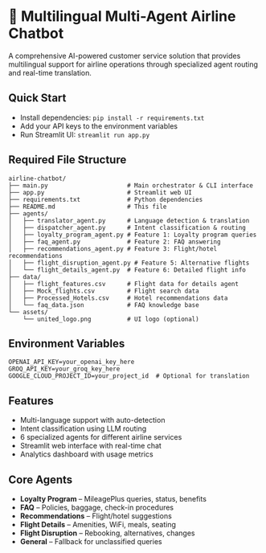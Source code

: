 # 🤖 Multilingual Multi-Agent Airline Chatbot

A comprehensive AI-powered customer service solution that provides multilingual support for airline operations through specialized agent routing and real-time translation.

## Quick Start

- Install dependencies: `pip install -r requirements.txt`  
- Add your API keys to the environment variables  
- Run Streamlit UI: `streamlit run app.py`

## Required File Structure

```
airline-chatbot/
├── main.py                      # Main orchestrator & CLI interface
├── app.py                       # Streamlit web UI
├── requirements.txt             # Python dependencies
├── README.md                    # This file
├── agents/
│   ├── translator_agent.py      # Language detection & translation
│   ├── dispatcher_agent.py      # Intent classification & routing
│   ├── loyalty_program_agent.py # Feature 1: Loyalty program queries
│   ├── faq_agent.py             # Feature 2: FAQ answering
│   ├── recommendations_agent.py # Feature 3: Flight/hotel recommendations
│   ├── flight_disruption_agent.py # Feature 5: Alternative flights
│   └── flight_details_agent.py  # Feature 6: Detailed flight info
├── data/
│   ├── flight_features.csv      # Flight data for details agent
│   ├── Mock_flights.csv         # Flight search data
│   ├── Processed_Hotels.csv     # Hotel recommendations data
│   └── faq_data.json            # FAQ knowledge base
└── assets/
    └── united_logo.png          # UI logo (optional)
```

## Environment Variables

```
OPENAI_API_KEY=your_openai_key_here  
GROQ_API_KEY=your_groq_key_here  
GOOGLE_CLOUD_PROJECT_ID=your_project_id  # Optional for translation
```

## Features

- Multi-language support with auto-detection  
- Intent classification using LLM routing  
- 6 specialized agents for different airline services  
- Streamlit web interface with real-time chat  
- Analytics dashboard with usage metrics

## Core Agents

- **Loyalty Program** – MileagePlus queries, status, benefits  
- **FAQ** – Policies, baggage, check-in procedures  
- **Recommendations** – Flight/hotel suggestions  
- **Flight Details** – Amenities, WiFi, meals, seating  
- **Flight Disruption** – Rebooking, alternatives, changes  
- **General** – Fallback for unclassified queries
